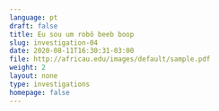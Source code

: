 ```yaml
---
language: pt
draft: false
title: Eu sou um robô beeb boop
slug: investigation-04
date: 2020-08-11T16:30:31-03:00
file: http://africau.edu/images/default/sample.pdf
weight: 2
layout: none
type: investigations
homepage: false
---
```

